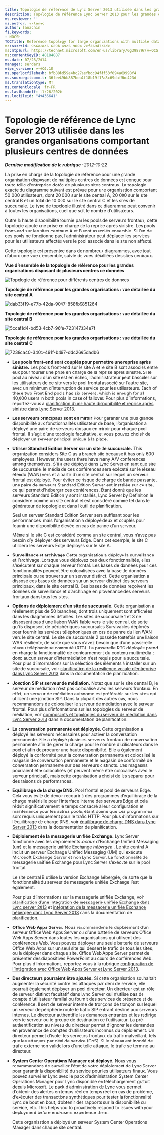 ```yaml
---
title: Topologie de référence de Lync Server 2013 utilisée dans les grandes organisations comportant plusieurs centres de données
description: Topologie de référence Lync Server 2013 pour les grandes organisations disposant de plusieurs centres de données.
ms.reviewer: ''
ms.author: v-lanac
author: lanachin
f1.keywords:
- NOCSH
TOCTitle: Reference topology for large organizations with multiple data centers
ms:assetid: 9a6aeae6-629b-49e6-9804-7ef369d7c3dc
ms:mtpsurl: https://technet.microsoft.com/en-us/library/Gg398797(v=OCS.15)
ms:contentKeyID: 48184887
ms.date: 07/23/2014
manager: serdars
mtps_version: v=OCS.15
ms.openlocfilehash: bfb88bd59e4bc27aefbdc94fdf53f094a09998f4
ms.sourcegitcommit: 36fee89bb887bea4f18b19f17a8c69daf5bc423d
ms.translationtype: MT
ms.contentlocale: fr-FR
ms.lasthandoff: 11/26/2020
ms.locfileid: "49436641"
---
```

# <a name="reference-topology-for-lync-server-2013-in-large-organizations-with-multiple-data-centers"></a>Topologie de référence de Lync Server 2013 utilisée dans les grandes organisations comportant plusieurs centres de données

<div data-xmlns="http://www.w3.org/1999/xhtml">

<div class="topic" data-xmlns="http://www.w3.org/1999/xhtml" data-msxsl="urn:schemas-microsoft-com:xslt" data-cs="https://msdn.microsoft.com/">

<div data-asp="https://msdn2.microsoft.com/asp">



</div>

<div id="mainSection">

<div id="mainBody">

<span> </span>

_**Dernière modification de la rubrique :** 2012-10-22_

La prise en charge de la topologie de référence pour une grande organisation disposant de multiples centres de données est conçue pour toute taille d’entreprise dotée de plusieurs sites centraux. La topologie exacte du diagramme suivant est prévue pour une organisation comportant 50 000 utilisateurs, dont 20 000 sur le site central A, 20 000 sur le site central B et un total de 10 000 sur le site central C et les sites de succursale. Le type de topologie illustré dans ce diagramme peut convenir à toutes les organisations, quel que soit le nombre d’utilisateurs.

Outre la haute disponibilité fournie par les pools de serveurs frontaux, cette topologie ajoute une prise en charge de la reprise après sinistre. Les pools front-end sur les sites centraux A et B sont associés ensemble. Si l’un de ces pools ne fonctionne pas, l’administrateur peut déplacer les services pour les utilisateurs affectés vers le pool associé dans le site non affecté.

Cette topologie est présentée dans de nombreux diagrammes, avec tout d’abord une vue d’ensemble, suivie de vues détaillées des sites centraux.

**Vue d’ensemble de la topologie de référence pour les grandes organisations disposant de plusieurs centres de données**

![Topologie de référence pour différents centres de données](images/Gg398797.471e1ce9-be11-44b9-9f4a-59e0551b7b30(OCS.15).jpg "Topologie de référence pour différents centres de données")

**Topologie de référence pour les grandes organisations : vue détaillée du site central A**

![dab33f19-e77b-42da-9047-858fb9851264](images/Gg398797.dab33f19-e77b-42da-9047-858fb9851264(OCS.15).jpg "dab33f19-e77b-42da-9047-858fb9851264")

**Topologie de référence pour les grandes organisations : vue détaillée du site central B**

![5ccaf1d4-bd53-4cb7-96fe-723147334e7f](images/Gg398797.5ccaf1d4-bd53-4cb7-96fe-723147334e7f(OCS.15).jpg "5ccaf1d4-bd53-4cb7-96fe-723147334e7f")

**Topologie de référence pour les grandes organisations : vue détaillée du site central C**

![7238ca40-340c-491f-b497-ddc2665dadb6](images/Gg398797.7238ca40-340c-491f-b497-ddc2665dadb6(OCS.15).jpg "7238ca40-340c-491f-b497-ddc2665dadb6")

  - **Les pools front-end sont couplés pour permettre une reprise après sinistre.**   Les pools front-end sur le site A et le site B sont associés entre eux pour fournir une prise en charge de la reprise après sinistre. Si le pool au niveau d’un site est en échec, l’administrateur peut basculer sur les utilisateurs de ce site vers le pool frontal associé sur l’autre site, avec un minimum d’interruption de service pour les utilisateurs. Each of these two Front End pools has six servers, which is enough for all 40,000 users in both pools in case of failover. Pour plus d’informations, reportez-vous à [planification d’une haute disponibilité et reprise après sinistre dans Lync Server 2013](lync-server-2013-planning-for-high-availability-and-disaster-recovery.md).

  - **Les serveurs principaux sont en miroir**   Pour garantir une plus grande disponibilité aux fonctionnalités utilisateur de base, l’organisation a déployé une paire de serveurs dorsaux en miroir pour chaque pool frontal. Il s’agit d’une topologie facultative, et vous pouvez choisir de déployer un serveur principal unique à la place.

  - **Utiliser Standard Edition Server sur un site de succursale.**   This organization considers Site C as a branch site because it has only 600 employees. However, the users there have many A/V conferences among themselves. S’il a été déployé dans Lync Server en tant que site de succursale, le média de ces conférences sera exécuté sur le réseau étendu (WAN) vers et à partir d’un site central sur lequel un serveur frontal est déployé. Pour éviter ce risque de charge de bande passante, une paire de serveurs Standard Edition Server est installée sur ce site, ce qui permet d’héberger ces conférences. Étant donné que les serveurs Standard Edition y sont installés, Lync Server by Definition le considère comme un site central et est considéré comme tel dans le générateur de topologie et dans l’outil de planification.
    
    Seul un serveur Standard Edition Server sera suffisant pour les performances, mais l’organisation a déployé deux et couplés pour fournir une disponibilité élevée en cas de panne d’un serveur.
    
    Même si le site C est considéré comme un site central, vous n’avez pas besoin d’y déployer des serveurs Edge. Dans cet exemple, le site C utilisera les serveurs Edge déployés sur le site A.

  - **Surveillance et archivage**   Cette organisation a déployé la surveillance et l’archivage. Lorsque vous déployez ces deux fonctionnalités, elles s’exécutent sur chaque serveur frontal. Les bases de données pour ces fonctionnalités peuvent être colocalisées avec la base de données principale ou se trouver sur un serveur distinct. Cette organisation a disposé ces bases de données sur un serveur distinct des serveurs principaux, dans le site central B. Ces bases de données reçoivent les données de surveillance et d’archivage en provenance des serveurs frontaux dans tous les sites.

  - **Options de déploiement d’un site de succursale.**   Cette organisation a réellement plus de 50 branches, dont trois uniquement sont affichées dans les diagrammes détaillés. Les sites de succursale 1 et 3 ne disposent pas d’une liaison WAN fiable vers le site central, de sorte qu’ils disposent de périphériques succursales Survivables déployés pour fournir les services téléphoniques en cas de panne du lien WAN vers le site central. Le site de succursale 2 possède toutefois une liaison WAN résiliente, de sorte que vous n’avez besoin que d’une passerelle réseau téléphonique commuté (RTC). La passerelle RTC déployée prend en charge la fonctionnalité de contournement du contenu multimédia ; donc aucun serveur d’intermédiation n’est requis pour la succursale. Pour plus d’informations sur la sélection des éléments à installer sur un site de succursale, voir [planification de la résilience vocale d’entreprise dans Lync Server 2013](lync-server-2013-planning-for-enterprise-voice-resiliency.md) dans la documentation de planification.

  - **Jonction SIP et serveur de médiation.**   Notez que sur le site central B, le serveur de médiation n’est pas colocalisé avec les serveurs frontaux. En effet, un serveur de médiation autonome est préférable sur les sites qui utilisent une jonction SIP. Dans la plupart des autres cas, nous recommandons de colocaliser le serveur de médiation avec le serveur frontal. Pour plus d’informations sur les topologies du serveur de médiation, voir [composants et topologies du serveur de médiation dans Lync Server 2013](lync-server-2013-components-and-topologies-for-mediation-server.md) dans la documentation de planification.

  - **La conversation permanente est déployée.**   Cette organisation a déployé les serveurs nécessaires pour activer la conversation permanente. Elle a déployé plusieurs serveurs frontaux de conversation permanente afin de gérer la charge pour le nombre d’utilisateurs dans le pool et afin de procurer une haute disponibilité. Elle a également déployé la conformité pour la conversation permanente et colocalisé le magasin de conversation permanente et le magasin de conformité de conversation permanente sur des serveurs distincts. Ces magasins pourraient être colocalisés (et peuvent même être colocalisés avec le serveur principal), mais cette organisation a choisi de les séparer pour des raisons de performances.

  - **Équilibrage de la charge DNS.**   Pool frontal et pool de serveurs Edge. Cela vous évite de devoir recourir à des programmes d’équilibrage de la charge matérielle pour l’interface interne des serveurs Edge et cela réduit significativement le temps consacré à leur configuration et maintenance pour les autres pools, étant donné que ces programmes sont requis uniquement pour le trafic HTTP. Pour plus d’informations sur l’équilibrage de charge DNS, voir [équilibrage de charge DNS dans Lync Server 2013](lync-server-2013-dns-load-balancing.md) dans la documentation de planification.

  - **Déploiement de la messagerie unifiée Exchange.**  Lync Server fonctionne avec les déploiements *locaux* d’Exchange Unified Messaging (um) et la messagerie unifiée Exchange *hébergée* . Le site central A inclut un serveur Exchange Unified Messaging (UM) qui exécute Microsoft Exchange Server et non Lync Server. La fonctionnalité de messagerie unifiée Exchange pour Lync Server s’exécute sur le pool frontal.
    
    Le site central B utilise la version Exchange hébergée, de sorte que la fonctionnalité du serveur de messagerie unifiée Exchange l’est également.
    
    Pour plus d’informations sur la messagerie unifiée Exchange, voir [planification d’une intégration de messagerie unifiée Exchange dans Lync server 2013](lync-server-2013-planning-for-exchange-unified-messaging-integration.md) et [intégration de la messagerie unifiée Exchange hébergée dans Lync Server 2013](lync-server-2013-hosted-exchange-unified-messaging-integration.md) dans la documentation de planification.

  - **Office Web Apps Server.**   Nous recommandons le déploiement d’un serveur Office Web Apps Server ou d’une batterie de serveurs Office Web Apps Server dans toutes les organisations qui utilisent des conférences Web. Vous pouvez déployer une seule batterie de serveurs Office Web Apps sur un seul site qui dessert le trafic de tous les sites, ou la déployer dans chaque site. Office Web Apps Server permet de présenter des diapositives PowerPoint au cours de conférences Web. Pour plus d’informations, reportez-vous à la rubrique [configuration de l’intégration avec Office Web Apps Server et Lync Server 2013](lync-server-2013-enabling-office-web-apps-server-and-lync-server-2013.md).

  - **Des directeurs pourraient être ajoutés.**  Si cette organisation souhaitait augmenter la sécurité contre les attaques par déni de service, elle pourrait également déployer un pool directeur. Un directeur est un rôle de serveur distinct facultatif dans Lync Server qui n’utilise pas de compte d’utilisateur familial ou fournit des services de présence et de conférence. Il sert de serveur interne de tronçons de tronçon sur lequel un serveur de périphérie route le trafic SIP entrant destiné aux serveurs internes. Le directeur authentifie les demandes entrantes et les redirige vers le serveur ou le groupe de destination de l’utilisateur. La pré-authentification au niveau du directeur permet d’ignorer les demandes en provenance de comptes d’utilisateurs inconnus du déploiement. Un directeur permet d’isoler les serveurs frontaux du trafic malveillant, tels que les attaques par déni de service (DoS). Si le réseau est inondé de trafic externe non valide lors d’une telle attaque, le trafic se termine au directeur.

  - **System Center Operations Manager est déployé.**  Nous vous recommandons de surveiller l’état de votre déploiement de Lync Server pour garantir la disponibilité du service pour les utilisateurs finaux. Vous pouvez surveiller Lync avec le pack d’administration System Center Operations Manager pour Lync disponible en téléchargement gratuit depuis Microsoft. Le pack d’administration de Lync vous permet d’obtenir des alertes en temps réel en temps réel en cas de problème, d’exécuter des transactions synthétiques pour tester la fonctionnalité Lync de bout en bout, d’obtenir des rapports sur la disponibilité du service, etc.  This helps you to proactively respond to issues with your deployment before end-users experience them.
    
    Cette organisation a déployé un serveur System Center Operations Manager dans chaque site central.

</div>

<span> </span>

</div>

</div>

</div>


